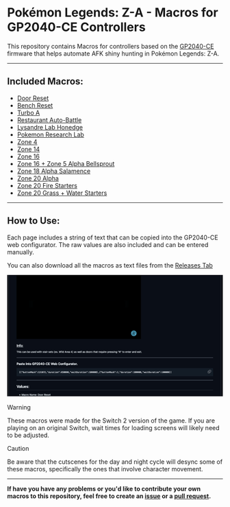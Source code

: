 # Pokémon Legends: Z-A - Macros for GP2040-CE Controllers

This repository contains Macros for controllers based on the [GP2040-CE](https://github.com/OpenStickCommunity/GP2040-CE) firmware that helps automate AFK shiny hunting in Pokémon Legends: Z-A.

----

## Included Macros:

* [Door Reset](https://github.com/OngoGablogian/Legends_Z-A_Macros/blob/main/Macros/Door%20Reset.md)
* [Bench Reset](https://github.com/OngoGablogian/Legends_Z-A_Macros/blob/main/Macros/Bench%20Reset.md)
* [Turbo A](https://github.com/OngoGablogian/Legends_Z-A_Macros/blob/main/Macros/Turbo%20A.md)
* [Restaurant Auto-Battle](https://github.com/OngoGablogian/Legends_Z-A_Macros/blob/main/Macros/Restaurant%20Auto%20Battle.md)
* [Lysandre Lab Honedge](https://github.com/OngoGablogian/Legends_Z-A_Macros/blob/main/Macros/Lysandre%20Lab%20Honedge.md)
* [Pokemon Research Lab](https://github.com/OngoGablogian/Legends_Z-A_Macros/blob/main/Macros/Pokemon%20Research%20Lab.md)
* [Zone 4](https://github.com/OngoGablogian/Legends_Z-A_Macros/blob/main/Macros/Zone%204.md)
* [Zone 14](https://github.com/OngoGablogian/Legends_Z-A_Macros/blob/main/Macros/Zone%2014.md)
* [Zone 16](https://github.com/OngoGablogian/Legends_Z-A_Macros/blob/main/Macros/Zone%2016.md)
* [Zone 16 + Zone 5 Alpha Bellsprout](https://github.com/OngoGablogian/Legends_Z-A_Macros/blob/main/Macros/Zone%2016%20%2B%20Zone%205%20Alpha%20Bellsprout.md)
* [Zone 18 Alpha Salamence](https://github.com/OngoGablogian/Legends_Z-A_Macros/blob/main/Macros/Zone%2018%20Alpha%20Salamence.md)
* [Zone 20 Alpha](https://github.com/OngoGablogian/Legends_Z-A_Macros/blob/main/Macros/Zone%2020%20Alpha.md)
* [Zone 20 Fire Starters](https://github.com/OngoGablogian/Legends_Z-A_Macros/blob/main/Macros/Zone%2020%20Fire%20Starters.md)
* [Zone 20 Grass + Water Starters](https://github.com/OngoGablogian/Legends_Z-A_Macros/blob/main/Macros/Zone%2020%20Grass%20%2B%20Water%20Starters.md)

----

## How to Use:

Each page includes a string of text that can be copied into the GP2040-CE web configurator. The raw values are also included and can be entered manually.

You can also download all the macros as text files from the [Releases Tab](https://github.com/OngoGablogian/Legends_Z-A_Macros/releases)

<img src="/Macro-Images/Macro_Paste.gif" />

> [!WARNING]  
> These macros were made for the Switch 2 version of the game. If you are playing on an original Switch, wait times for loading screens will likely need to be adjusted.

> [!CAUTION]
> Be aware that the cutscenes for the day and night cycle will desync some of these macros, specifically the ones that involve character movement.

----

**If have you have any problems or you'd like to contribute your own macros to this repository, feel free to create an [issue](https://github.com/OngoGablogian/Legends_Z-A_Macros/issues) or a [pull request](https://github.com/OngoGablogian/Legends_Z-A_Macros/pulls).**
